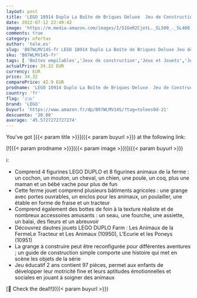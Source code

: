 ```yaml
---
layout: post
title: 'LEGO 10914 Duplo La Boîte de Briques Deluxe  Jeu de Construction avec Rangement  Jouet éducatif pour Bébés de 1 an et Demi'
date: 2022-07-12 22:49:42
image: 'https://m.media-amazon.com/images/I/51GeR2CjotL._SL500_._SL400_.jpg'
comments: true
category: ofertas
author: 'tole.es'
slug: 'B07WLMV14S-fr LEGO 10914 Duplo La Boîte de Briques Deluxe Jeu de...'
sku: 'B07WLMV14S-fr'
tags: [ 'Boîtes empilables','Jeux de construction','Jeux et Jouets','Jeux et jouets','Jouets dactivité et de développement','Jouets déveil et 1er âge','lego','🇫🇷', ]
actualPrice: 34.32 EUR
currency: EUR
price: 34.32
comparePrice: 42.9 EUR
prodname: 'LEGO 10914 Duplo La Boîte de Briques Deluxe  Jeu de Construction avec Rangement  Jouet éducatif pour Bébés de 1 an et Demi'
country: 'fr'
flag: '🇫🇷'
brand: 'LEGO'
buyurl: 'https://www.amazon.fr/dp/B07WLMV14S/?tag=tolees0d-21'
descuento: '20.00'
average: '45.5727272727274'
---
```


You've got [{{< param title >}}]({{< param buyurl >}}) at the following link:

[![{{< param prodname >}}]({{< param image >}})]({{< param buyurl >}})

ℹ️:

- Comprend 4 figurines LEGO DUPLO et 8 figurines animaux de la ferme : un cochon, un mouton, un cheval, un chien, une poule, un coq, plus une maman et un bébé vache pour plus de fun
- Cette ferme jouet comprend plusieurs bâtiments agricoles : une grange avec portes ouvrables, un enclos pour les animaux, un poulailler, une étable en forme de fraise et un tracteur
- Comprend également des bottes de foin à la texture réaliste et de nombreux accessoires amusants : un seau, une fourche, une assiette, un balai, des fleurs et un abreuvoir
- Découvrez dautres jouets LEGO DUPLO Farm : Les Animaux de la FermeLe Tracteur et Les Animaux (10950), L’Ecurie et les Poneys (10951)
- La grange à construire peut être reconfigurée pour différentes aventures ; un guide de construction simple comporte une histoire qui met en scène les objets de la série
- Jeu éducatif 2 ans contient 97 pièces, permet aux enfants de développer leur motricité fine et leurs aptitudes émotionnelles et sociales en jouant à soigner des animaux

[🛒 Check the deal!!]({{< param buyurl >}})
